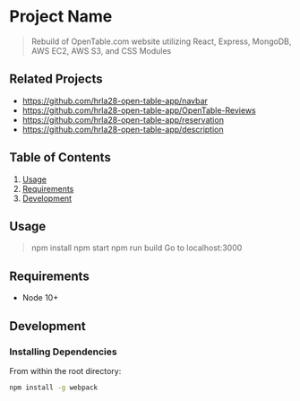 # Project Name

> Rebuild of OpenTable.com website utilizing React, Express, MongoDB, AWS EC2, AWS S3, and CSS Modules

## Related Projects

  - https://github.com/hrla28-open-table-app/navbar
  - https://github.com/hrla28-open-table-app/OpenTable-Reviews
  - https://github.com/hrla28-open-table-app/reservation
  - https://github.com/hrla28-open-table-app/description

## Table of Contents

1. [Usage](#Usage)
1. [Requirements](#requirements)
1. [Development](#development)

## Usage

> npm install
> npm start
> npm run build
> Go to localhost:3000

## Requirements

- Node 10+

## Development

### Installing Dependencies

From within the root directory:

```sh
npm install -g webpack
```

